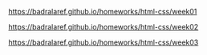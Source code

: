 https://badralaref.github.io/homeworks/html-css/week01

https://badralaref.github.io/homeworks/html-css/week02

https://badralaref.github.io/homeworks/html-css/week03